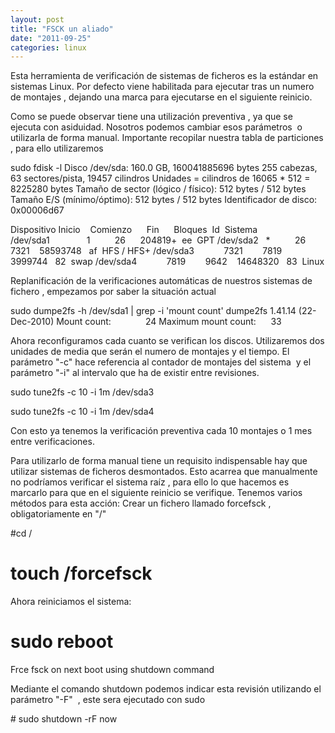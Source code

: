 ```yaml
---
layout: post
title: "FSCK un aliado"
date: "2011-09-25"
categories: linux
---
```


Esta herramienta de verificación de sistemas de ficheros es la estándar en sistemas Linux. Por defecto viene habilitada para ejecutar tras un numero de montajes , dejando una marca para ejecutarse en el siguiente reinicio.

Como se puede observar tiene una utilización preventiva , ya que se ejecuta con asiduidad. Nosotros podemos cambiar esos parámetros  o utilizarla de forma manual. Importante recopilar nuestra tabla de particiones , para ello utilizaremos

sudo fdisk -l
Disco /dev/sda: 160.0 GB, 160041885696 bytes
255 cabezas, 63 sectores/pista, 19457 cilindros
Unidades = cilindros de 16065 \* 512 = 8225280 bytes
Tamaño de sector (lógico / físico): 512 bytes / 512 bytes
Tamaño E/S (mínimo/óptimo): 512 bytes / 512 bytes
Identificador de disco: 0x00006d67

Dispositivo Inicio    Comienzo      Fin      Bloques  Id  Sistema
/dev/sda1               1          26      204819+  ee  GPT
/dev/sda2   \*          26        7321    58593748   af  HFS / HFS+
/dev/sda3            7321        7819     3999744   82  swap
/dev/sda4            7819        9642    14648320   83  Linux

Replanificación de la verificaciones automáticas de nuestros sistemas de fichero , empezamos por saber la situación actual

sudo dumpe2fs -h /dev/sda1 | grep -i 'mount count'
dumpe2fs 1.41.14 (22-Dec-2010)
Mount count:              24
Maximum mount count:      33

Ahora reconfiguramos cada cuanto se verifican los discos. Utilizaremos dos unidades de media que serán el numero de montajes y el tiempo. El parámetro "-c" hace referencia al contador de montajes del sistema  y el parámetro "-i" al intervalo que ha de existir entre revisiones.

sudo tune2fs -c 10 -i 1m /dev/sda3

sudo tune2fs -c 10 -i 1m /dev/sda4

Con esto ya tenemos la verificación preventiva cada 10 montajes o 1 mes entre verificaciones.

Para utilizarlo de forma manual tiene un requisito indispensable hay que utilizar sistemas de ficheros desmontados. Esto acarrea que manualmente no podríamos verificar el sistema raíz , para ello lo que hacemos es marcarlo para que en el siguiente reinicio se verifique. Tenemos varios métodos para esta acción: Crear un fichero llamado forcefsck , obligatoriamente en "/"

#cd /
# touch /forcefsck
Ahora reiniciamos el sistema:
# sudo reboot
Frce fsck on next boot using shutdown command

Mediante el comando shutdown podemos indicar esta revisión utilizando el parámetro "-F"  , este sera ejecutado con sudo

\# sudo shutdown -rF now

